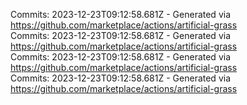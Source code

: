 Commits: 2023-12-23T09:12:58.681Z - Generated via https://github.com/marketplace/actions/artificial-grass
<br>
Commits: 2023-12-23T09:12:58.681Z - Generated via https://github.com/marketplace/actions/artificial-grass
<br>
Commits: 2023-12-23T09:12:58.681Z - Generated via https://github.com/marketplace/actions/artificial-grass
<br>
Commits: 2023-12-23T09:12:58.681Z - Generated via https://github.com/marketplace/actions/artificial-grass
<br>
